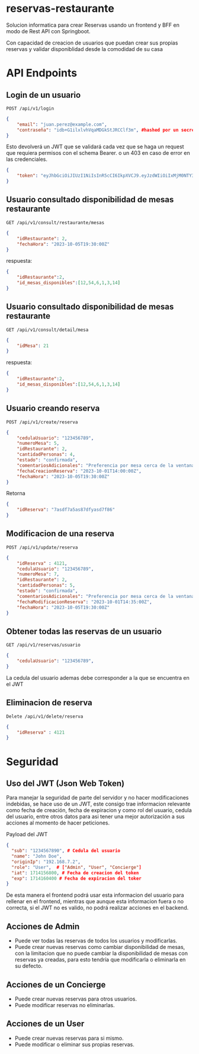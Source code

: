 # reservas-restaurante
Solucion informatica para crear Reservas usando un frontend y BFF en modo de Rest API con Springboot.

Con capacidad de creacion de usuarios que puedan crear sus propias reservas y validar disponiblidad desde la comodidad de su casa


# API Endpoints



## Login de un usuario
```POST /api/v1/login```

```JSON
{
    "email": "juan.perez@example.com",
    "contraseña": "idb+G1ilxlvhVqaMDGkStJRCClf3m", #hashed por un secreto antes de enviarse al backend
}
```
Esto devolverá un JWT que se validará cada vez que se haga un request que requiera permisos con el schema Bearer. o un 403 en caso de error en las credenciales.
```JSON
{
    "token": "eyJhbGciOiJIUzI1NiIsInR5cCI6IkpXVCJ9.eyJzdWIiOiIxMjM0NTY3ODkwIiwibmFtZSI6IkpvaG4gRG9lIiwicm9sZSI6IlVzZXIiLCJpYXQiOjE3MTQxNTY4MDAsImV4cCI6MTcxNDE2MDQwMH0.phieiSZxjJpnwDjBCa61cxx8uDf_MjGuVCsp3mVGZgk",
}
```


## Usuario consultado disponibilidad de mesas restaurante
```GET /api/v1/consult/restaurante/mesas```

```JSON
{
    "idRestaurante": 2,
    "fechaHora": "2023-10-05T19:30:00Z"
}
```

respuesta:

```JSON
{
    "idRestaurante":2,
    "id_mesas_disponibles":[12,54,6,1,3,14]
}
```



## Usuario consultado disponibilidad de mesas restaurante
```GET /api/v1/consult/detail/mesa```

```JSON
{
    "idMesa": 21
}
```

respuesta:

```JSON
{
    "idRestaurante":2,
    "id_mesas_disponibles":[12,54,6,1,3,14]
}
```



## Usuario creando reserva
```POST /api/v1/create/reserva```

```JSON
{
    "cedulaUsuario": "123456789",
    "numeroMesa": 5,
    "idRestaurante": 2,
    "cantidadPersonas": 4,
    "estado": "confirmada",
    "comentariosAdicionales": "Preferencia por mesa cerca de la ventana",
    "fechaCreacionReserva": "2023-10-01T14:00:00Z",
    "fechaHora": "2023-10-05T19:30:00Z"
}
```

Retorna

```JSON
{
    "idReserva": "7asdf7a5as87dfyasd7f86"
}
```


## Modificacion de una reserva
```POST /api/v1/update/reserva```

```JSON
{
    "idReserva" : 4121,
    "cedulaUsuario": "123456789",
    "numeroMesa": 7,
    "idRestaurante": 2,
    "cantidadPersonas": 5,
    "estado": "confirmada",
    "comentariosAdicionales": "Preferencia por mesa cerca de la ventana con silla para bebé",
    "fechaModificacionReserva": "2023-10-01T14:35:00Z",
    "fechaHora": "2023-10-05T19:30:00Z"
}
```


## Obtener todas las reservas de un usuario
```GET /api/v1/reservas/usuario```

```JSON
{
    "cedulaUsuario": "123456789",
}
```
La cedula del usuario ademas debe corresponder a la que se encuentra en el JWT



## Eliminacion de reserva
```Delete /api/v1/delete/reserva```

```JSON
{
    "idReserva" : 4121
}
```

# Seguridad

## Uso del JWT (Json Web Token)
Para manejar la seguridad de parte del servidor y no hacer modificaciones indebidas, se hace uso de un JWT, este consigo trae informacion relevante como fecha de creación, fecha de expiracion y como rol del usuario, cedula del usuario, entre otros datos para asi tener una mejor autorización a sus acciones al momento de hacer peticiones.

Payload del JWT
```JSON
{
  "sub": "1234567890", # Cedula del usuario
  "name": "John Doe",
  "originIp": "192.168.7.2",
  "role": "User",  # ["Admin", "User", "Concierge"]
  "iat": 1714156800, # Fecha de creacion del token
  "exp": 1714160400 # Fecha de expiracion del toker
}
```

De esta manera el frontend podrá usar esta informacion del usuario para rellenar en el frontend, mientras que aunque esta informacion fuera o no correcta, si el JWT no es valido, no podrá realizar acciones en el backend. 

## Acciones de Admin
* Puede ver todas las reservas de todos los usuarios y modificarlas.
* Puede crear nuevas reservas como cambiar disponibilidad de mesas, con la limitacion que no puede cambiar la disponibilidad de mesas con reservas ya creadas, para esto tendría que modificarla o eliminarla en su defecto.

## Acciones de un Concierge
* Puede crear nuevas reservas para otros usuarios.
* Puede modificar reservas no eliminarlas.

## Acciones de un User
* Puede crear nuevas reservas para si mismo.
* Puede modificar o eliminar sus propias reservas.